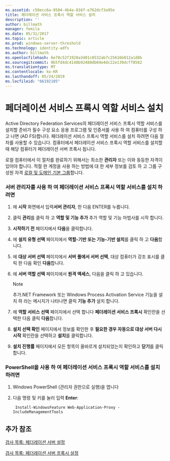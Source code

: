 ```yaml
---
ms.assetid: c50ecc6a-9504-4b4a-816f-e762dcf3a95e
title: 페더레이션 서비스 프록시 역할 서비스 설치
description: ''
author: billmath
manager: femila
ms.date: 05/31/2017
ms.topic: article
ms.prod: windows-server-threshold
ms.technology: identity-adfs
ms.author: billmath
ms.openlocfilehash: 6e78c52f1928a3401c0532ab7c25616b012a1d8b
ms.sourcegitcommit: 0b5fd4dc4148b92480db04e4dc22e139dcff8582
ms.translationtype: MT
ms.contentlocale: ko-KR
ms.lasthandoff: 05/24/2019
ms.locfileid: "66192105"
---
```

# <a name="install-the-federation-service-proxy-role-service"></a>페더레이션 서비스 프록시 역할 서비스 설치

Active Directory Federation Services의 페더레이션 서비스 프록시 역할 서비스를 설치할 준비가 필수 구성 요소 응용 프로그램 및 인증서를 사용 하 여 컴퓨터를 구성 하 고 나면 \(AD FS\)합니다. 페더레이션 서비스 프록시 역할 서비스를 설치 하려면 다음 절차를 사용할 수 있습니다. 컴퓨터에서 페더레이션 서비스 프록시 역할 서비스를 설치할 때 해당 컴퓨터가 페더레이션 서버 프록시 됩니다.  
  
로컬 컴퓨터에서 이 절차를 완료하기 위해서는 최소한 **관리자** 또는 이와 동등한 자격이 있어야 합니다.  적절 한 계정을 사용 하는 방법에 대 한 세부 정보를 검토 하 고 그룹 구성원 자격 [로컬 및 도메인 기본 그룹](https://go.microsoft.com/fwlink/?LinkId=83477)합니다.   
  
### <a name="to-install-the-federation-service-proxy-role-service-using-the-server-manager"></a>서버 관리자를 사용 하 여 페더레이션 서비스 프록시 역할 서비스를 설치 하려면
  
1.  에 **시작** 화면에서 입력**서버 관리자**, 한 다음 ENTER를 누릅니다.  
  
2.  클릭 **관리**를 클릭 하 고 **역할 및 기능 추가** 추가 역할 및 기능 마법사를 시작 합니다.  
  
3.  **시작하기 전** 페이지에서 **다음**을 클릭합니다.  
  
4.  에 **설치 유형 선택** 페이지에서 **역할\-기반 또는 기능\-기반 설치**를 클릭 하 고 **다음**합니다.  
  
5.  에 **대상 서버 선택** 페이지에서 **서버 풀에서 서버 선택**, 대상 컴퓨터가 강조 표시를 클릭 한 다음 확인 **다음**합니다.  
  
6.  에 **서버 역할 선택** 페이지에서 **원격 액세스**, 다음을 클릭 하 고 있습니다.  
  
    > [!NOTE]  
    > 추가.NET Framework 또는 Windows Process Activation Service 기능을 설치 하 라는 메시지가 나타나면 클릭 **기능 추가** 설치 합니다.  
  
7. 에 **역할 서비스 선택** 페이지에서 선택 합니다 **페더레이션 서비스 프록시** 확인란을 선택한 다음 클릭 **다음**합니다.  

8. **설치 선택 확인** 페이지에서 정보를 확인한 후 **필요한 경우 자동으로 대상 서버 다시 시작** 확인란을 선택하고 **설치**를 클릭합니다.  
  
13. **설치 진행률** 페이지에서 모든 항목이 올바르게 설치되었는지 확인하고 **닫기**를 클릭합니다.  

### <a name="to-install-the-federation-service-proxy-role-service-using-powershell"></a>PowerShell을 사용 하 여 페더레이션 서비스 프록시 역할 서비스를 설치 하려면

1. Windows PowerShell (관리자 권한으로 실행)을 엽니다

2. 다음 명령 및 키를 눌러 입력 **Enter**:

        Install-WindowsFeature Web-Application-Proxy -IncludeManagementTools



  
## <a name="additional-references"></a>추가 참조  
[검사 목록: 페더레이션 서버 설정](Checklist--Setting-Up-a-Federation-Server.md)  
  
[검사 목록: 페더레이션 서버 프록시 설정](Checklist--Setting-Up-a-Federation-Server-Proxy.md)  
  

